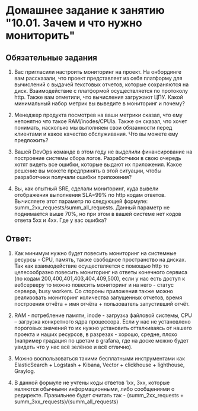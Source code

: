 # Домашнее задание к занятию "10.01. Зачем и что нужно мониторить"

## Обязательные задания

1. Вас пригласили настроить мониторинг на проект. На онбординге вам рассказали, что проект представляет из себя 
платформу для вычислений с выдачей текстовых отчетов, которые сохраняются на диск. Взаимодействие с платформой 
осуществляется по протоколу http. Также вам отметили, что вычисления загружают ЦПУ. Какой минимальный набор метрик вы
выведите в мониторинг и почему?

2. Менеджер продукта посмотрев на ваши метрики сказал, что ему непонятно что такое RAM/inodes/CPUla. Также он сказал, 
что хочет понимать, насколько мы выполняем свои обязанности перед клиентами и какое качество обслуживания. Что вы 
можете ему предложить?

3. Вашей DevOps команде в этом году не выделили финансирование на построение системы сбора логов. Разработчики в свою 
очередь хотят видеть все ошибки, которые выдают их приложения. Какое решение вы можете предпринять в этой ситуации, 
чтобы разработчики получали ошибки приложения?

4. Вы, как опытный SRE, сделали мониторинг, куда вывели отображения выполнения SLA=99% по http кодам ответов. 
Вычисляете этот параметр по следующей формуле: summ_2xx_requests/summ_all_requests. Данный параметр не поднимается выше 
70%, но при этом в вашей системе нет кодов ответа 5xx и 4xx. Где у вас ошибка?

## Ответ:  
1. Как минимум нужно будет повесить мониторинг на системные ресурсы - CPU, память, также свободное пространство на дисках. Так как взаимодействие осуществляется с помощью http то целесообразно повесить мониторинг на ответы конечного сервиса (по кодам 200,400,401,403,404,409,500), если у нас есть доступ к вебсерверу то можно повесить мониторинг и на него - статус сервера, busy workers. Со стороны приложения также можно реализовать мониторинг количества запущенных отчетов, время построения отчёта + имя отчёта + пользователь запустивший отчёт.

2. RAM - потребление памяти, inode - загрузка файловой системы, CPU – загрузка конкретного ядра процессора. Если у нас не установлено пороговых значений то их нужно установить отталкиваясь от нашего проекта и наших ресурсов, в разрезах - хорошо, средне, плохо (например градация по цветам в grafana, где на доске можно будет увидеть что у нас всё зелёное и всё отлично).

3. Можно воспользоваться такими бесплатными инструментами как ElasticSearch + Logstash + Kibana, Vector + clickhouse + lighthouse, Graylog.

4. В данной формуле не учтены коды ответов 1xx, 3xx, которые являются обычными информационными, либо сообщениями о редиректе. Правильнее будет считать так - (summ_2xx_requests + summ_3xx_requests)/(summ_all_requests)
